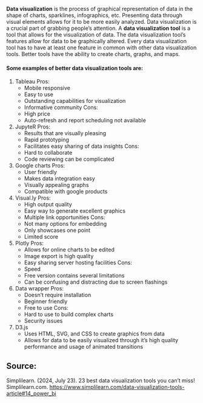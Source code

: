 **Data visualization** is the process of graphical representation of data in the shape of charts, sparklines, infographics, etc. Presenting data through visual elements allows for it to be more easily analyzed. Data visualization is a crucial part of grabbing people’s attention. A **data visualization tool** is a tool that allows for the visualization of data. The data visualization tool’s features allow for data to be graphically altered. Every data visualization tool has to have at least one feature in common with other data visualization tools. Better tools have the ability to create charts, graphs, and maps. 
#### Some examples of better data visualization tools are: 
1. Tableau 
Pros: 
   - Mobile responsive 
   - Easy to use 
   - Outstanding capabilities for visualization 
   - Informative community 
Cons: 
   - High price 
   - Auto-refresh and report scheduling not available 
2. JupyteR
Pros: 
   - Results that are visually pleasing 
   - Rapid prototyping 
   - Facilitates easy sharing of data insights
	Cons: 
   - Hard to collaborate 
   - Code reviewing can be complicated 
3. Google charts 
Pros: 
   - User friendly 
   - Makes data integration easy 
   - Visually appealing graphs 
   - Compatible with google products 
4. Visual.ly 
Pros: 
   - High output quality 
   - Easy way to generate excellent graphics 
   - Multiple link opportunities
Cons: 
   - Not many options for embedding 
   - Only showcases one point 
   - Limited score 
5. Plotly 
Pros: 
   - Allows for online charts to be edited 
   - Image export is high quality 
   - Easy sharing server hosting facilities
Cons: 
   - Speed 
   - Free version contains several limitations 
   - Can be confusing and distracting due to screen flashings  
6. Data wrapper 
Pros: 
   - Doesn’t require installation
   - Beginner friendly 
   - Free to use
Cons:
   - Hard to use to build complex charts 
   - Security issues 
7. D3.js 
   - Uses HTML, SVG, and CSS to create graphics from data
   - Allows for data to be easily visualized through it’s high quality performance and usage of animated transitions 


## Source:
Simplilearn. (2024, July 23). 23 best data visualization tools you can’t miss! Simplilearn.com. https://www.simplilearn.com/data-visualization-tools-article#14_power_bi 
